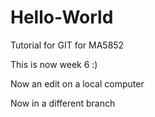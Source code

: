 # Hello-World
Tutorial for GIT for MA5852

This is now week 6 :)

Now an edit on a local computer

Now in a different branch
